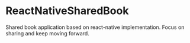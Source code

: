 # ReactNativeSharedBook
Shared book application based on react-native implementation. Focus on sharing and keep moving forward.
